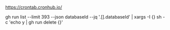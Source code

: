 https://crontab.cronhub.io/

gh run list --limit 393 --json databaseId --jq '.[].databaseId' | xargs -I {} sh -c 'echo y | gh run delete {}'